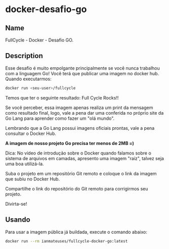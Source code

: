 # docker-desafio-go

## Name
FullCycle - Docker - Desafio GO.

## Description
Esse desafio é muito empolgante principalmente se você nunca trabalhou com a linguagem Go!
Você terá que publicar uma imagem no docker hub. Quando executarmos:
```bash
docker run <seu-user>/fullcycle
```
Temos que ter o seguinte resultado: Full Cycle Rocks!!

Se você perceber, essa imagem apenas realiza um print da mensagem como resultado final, logo, vale a pena dar uma conferida no próprio site da Go Lang para aprender como fazer um "olá mundo".

Lembrando que a Go Lang possui imagens oficiais prontas, vale a pena consultar o Docker Hub.

**A imagem de nosso projeto Go precisa ter menos de 2MB =)**

Dica: No vídeo de introdução sobre o Docker quando falamos sobre o sistema de arquivos em camadas, apresento uma imagem "raiz", talvez seja uma boa utilizá-la.

Suba o projeto em um repositório Git remoto e coloque o link da imagem que subiu no Docker Hub.

Compartilhe o link do repositório do Git remoto para corrigirmos seu projeto.

Divirta-se!

## Usando
Para usar a imagem pública já buildada, execute o comando abaixo:
```bash
docker run --rm ianmateuses/fullcycle-docker-go:latest
```
